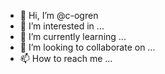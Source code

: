 - 👋 Hi, I’m @c-ogren
- 👀 I’m interested in ...
- 🌱 I’m currently learning ...
- 💞️ I’m looking to collaborate on ...
- 📫 How to reach me ...

<!---
c-ogren/c-ogren is a ✨ special ✨ repository because its `README.md` (this file) appears on your GitHub profile.
You can click the Preview link to take a look at your changes.
--->
